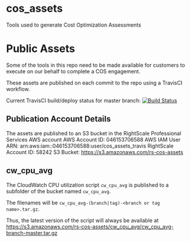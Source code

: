 # cos_assets
Tools used to generate Cost Optimization Assessments

# Public Assets
Some of the tools in this repo need to be made available for customers to execute on our behalf to complete a COS engagement.

These assets are published on each commit to the repo using a TravisCI workflow.

Current TravisCI build/deploy status for master branch:
[![Build Status](https://travis-ci.com/rs-services/cos_assets.svg?token=yQyhq88xsk4v5rQZwjep&branch=master)](https://travis-ci.com/rs-services/cos_assets)

## Publication Account Details
The assets are published to an S3 bucket in the RightScale Professional Services AWS account
AWS Account ID: 046153706588
AWS IAM User ARN: arn:aws:iam::046153706588:user/cos_assets_travis
RightScale Account ID: 58242
S3 Bucket: https://s3.amazonaws.com/rs-cos-assets

## cw_cpu_avg
The CloudWatch CPU utilization script `cw_cpu_avg` is published to a subfolder of the bucket named `cw_cpu_avg`.

The filenames will be `cw_cpu_avg-(branch|tag)-<branch or tag name>.tar.gz`.

Thus, the latest version of the script will always be available at https://s3.amazonaws.com/rs-cos-assets/cw_cpu_avg/cw_cpu_avg-branch-master.tar.gz
